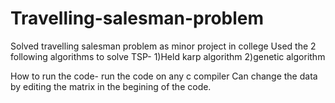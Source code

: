 # Travelling-salesman-problem
Solved travelling salesman problem as minor project in college 
Used the 2 following algorithms to solve TSP-
1)Held karp algorithm
2)genetic algorithm

How to run the code-
run the code on any c compiler 
Can change the data by editing the matrix in the begining of the code.
